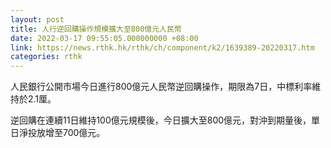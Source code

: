 ```yaml
---
layout: post
title: 人行逆回購操作規模擴大至800億元人民幣
date: 2022-03-17 09:55:05.000000000 +08:00
link: https://news.rthk.hk/rthk/ch/component/k2/1639389-20220317.htm
categories: rthk
---
```


人民銀行公開市場今日進行800億元人民幣逆回購操作，期限為7日，中標利率維持於2.1厘。

逆回購在連續11日維持100億元規模後，今日擴大至800億元，對沖到期量後，單日淨投放增至700億元。
